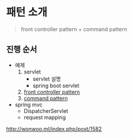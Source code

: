 패턴 소개
===========
> front controller pattern + command pattern 

진행 순서
--
- 예제
    1. servlet
        * servlet 설명
        * spring boot servlet
    2. [front controller pattern](frontControllerPattern.md)
    3. [command pattern](commandPattern.md) 
-  spring mvc 
    * DispatcherServlet
    * request mapping
 
http://wonwoo.ml/index.php/post/1582